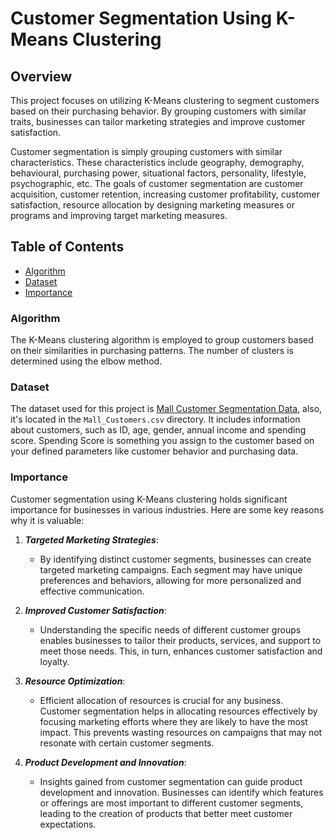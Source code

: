 # Customer Segmentation Using K-Means Clustering

## Overview
This project focuses on utilizing K-Means clustering to segment customers based on their purchasing behavior. By grouping customers with similar traits, businesses can tailor marketing strategies and improve customer satisfaction.

Customer segmentation is simply grouping customers with similar characteristics. These characteristics include geography, demography, behavioural, purchasing power, situational factors, personality, lifestyle, psychographic, etc. The goals of customer segmentation are customer acquisition, customer retention, increasing customer profitability, customer satisfaction, resource allocation by designing marketing measures or programs and improving target marketing measures.

## Table of Contents

- [Algorithm](#algorithm)
- [Dataset](#dataset)
- [Importance](#importance)

### Algorithm 
The K-Means clustering algorithm is employed to group customers based on their similarities in purchasing patterns. The number of clusters is determined using the elbow method.

### Dataset
The dataset used for this project is [Mall Customer Segmentation Data](https://www.kaggle.com/datasets/vjchoudhary7/customer-segmentation-tutorial-in-python), also, it's located in the `Mall_Customers.csv` directory.
It includes information about customers, such as ID, age, gender, annual income and spending score.
Spending Score is something you assign to the customer based on your defined parameters like customer behavior and purchasing data.

### Importance
Customer segmentation using K-Means clustering holds significant importance for businesses in various industries. Here are some key reasons why it is valuable:

1. ***Targeted Marketing Strategies***:
   - By identifying distinct customer segments, businesses can create targeted marketing campaigns. Each segment may have unique preferences and behaviors, allowing for more personalized and effective communication.

2. ***Improved Customer Satisfaction***:
   - Understanding the specific needs of different customer groups enables businesses to tailor their products, services, and support to meet those needs. This, in turn, enhances customer satisfaction and loyalty.

3. ***Resource Optimization***:
   - Efficient allocation of resources is crucial for any business. Customer segmentation helps in allocating resources effectively by focusing marketing efforts where they are likely to have the most impact. This prevents wasting resources on campaigns that may not resonate with certain customer segments.

4. ***Product Development and Innovation***:
   - Insights gained from customer segmentation can guide product development and innovation. Businesses can identify which features or offerings are most important to different customer segments, leading to the creation of products that better meet customer expectations.
